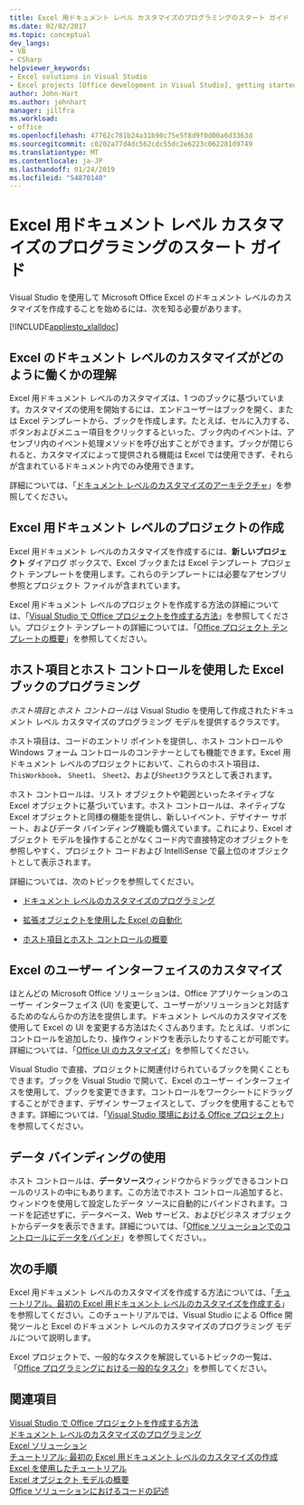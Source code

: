 ```yaml
---
title: Excel 用ドキュメント レベル カスタマイズのプログラミングのスタート ガイド
ms.date: 02/02/2017
ms.topic: conceptual
dev_langs:
- VB
- CSharp
helpviewer_keywords:
- Excel solutions in Visual Studio
- Excel projects [Office development in Visual Studio], getting started
author: John-Hart
ms.author: johnhart
manager: jillfra
ms.workload:
- office
ms.openlocfilehash: 47762c781b24a31b90c75e5f8d9f0d00a6d3363d
ms.sourcegitcommit: c0202a77d4dc562cdc55dc2e6223c062281d9749
ms.translationtype: MT
ms.contentlocale: ja-JP
ms.lasthandoff: 01/24/2019
ms.locfileid: "54870140"
---
```

# <a name="get-started-programming-document-level-customizations-for-excel"></a>Excel 用ドキュメント レベル カスタマイズのプログラミングのスタート ガイド
  Visual Studio を使用して Microsoft Office Excel のドキュメント レベルのカスタマイズを作成することを始めるには、次を知る必要があります。  
  
 [!INCLUDE[appliesto_xlalldoc](../vsto/includes/appliesto-xlalldoc-md.md)]  
  
## <a name="understand-how-document-level-customizations-for-excel-work"></a>Excel のドキュメント レベルのカスタマイズがどのように働くかの理解  
 Excel 用ドキュメント レベルのカスタマイズは、1 つのブックに基づいています。カスタマイズの使用を開始するには、エンドユーザーはブックを開く、または Excel テンプレートから、ブックを作成します。たとえば、セルに入力する、ボタンおよびメニュー項目をクリックするといった、ブック内のイベントは、アセンブリ内のイベント処理メソッドを呼び出すことができます。ブックが閉じられると、カスタマイズによって提供される機能は Excel では使用できず、それらが含まれているドキュメント内でのみ使用できます。
  
 詳細については、「[ドキュメント レベルのカスタマイズのアーキテクチャ](../vsto/architecture-of-document-level-customizations.md)」を参照してください。
  
## <a name="create-document-level-projects-for-excel"></a>Excel 用ドキュメント レベルのプロジェクトの作成  
 Excel 用ドキュメント レベルのカスタマイズを作成するには、**新しいプロジェクト** ダイアログ ボックスで、Excel ブックまたは Excel テンプレート プロジェクト テンプレートを使用します。これらのテンプレートには必要なアセンブリ参照とプロジェクト ファイルが含まれています。  
  
 Excel 用ドキュメント レベルのプロジェクトを作成する方法の詳細については、「[Visual Studio で Office プロジェクトを作成する方法](../vsto/how-to-create-office-projects-in-visual-studio.md)」を参照してください。プロジェクト テンプレートの詳細については、「[Office プロジェクト テンプレートの概要](../vsto/office-project-templates-overview.md)」を参照してください。
  
## <a name="program-excel-workbooks-by-using-host-items-and-host-controls"></a>ホスト項目とホスト コントロールを使用した Excel ブックのプログラミング  
 *ホスト項目*と*ホスト コントロール*は Visual Studio を使用して作成されたドキュメント レベル カスタマイズのプログラミング モデルを提供するクラスです。  
  
 ホスト項目は、コードのエントリ ポイントを提供し、ホスト コントロールや Windows フォーム コントロールのコンテナーとしても機能できます。Excel 用ドキュメント レベルのプロジェクトにおいて、これらのホスト項目は、`ThisWorkbook`、 `Sheet1`、 `Sheet2`、および`Sheet3`クラスとして表されます。
  
 ホスト コントロールは、リスト オブジェクトや範囲といったネイティブな Excel オブジェクトに基づいています。ホスト コントロールは、ネイティブな Excel オブジェクトと同様の機能を提供し、新しいイベント、デザイナー サポート、およびデータ バインディング機能も備えています。これにより、Excel オブジェクト モデルを操作することがなくコード内で直接特定のオブジェクトを参照しやすく、プロジェクト コードおよび IntelliSense で最上位のオブジェクトとして表示されます。  
  
 詳細については、次のトピックを参照してください。  
  
-   [ドキュメント レベルのカスタマイズのプログラミング](../vsto/programming-document-level-customizations.md)  
  
-   [拡張オブジェクトを使用した Excel の自動化](../vsto/automating-excel-by-using-extended-objects.md)  
  
-   [ホスト項目とホスト コントロールの概要](../vsto/host-items-and-host-controls-overview.md)  
  
## <a name="customize-the-user-interface-of-excel"></a>Excel のユーザー インターフェイスのカスタマイズ
 ほとんどの Microsoft Office ソリューションは、Office アプリケーションのユーザー インターフェイス (UI) を変更して、ユーザーがソリューションと対話するためのなんらかの方法を提供します。ドキュメント レベルのカスタマイズを使用して Excel の UI を変更する方法はたくさんあります。たとえば、リボンにコントロールを追加したり、操作ウィンドウを表示したりすることが可能です。詳細については、「[Office UI のカスタマイズ](../vsto/office-ui-customization.md)」を参照してください。
  
 Visual Studio で直接、プロジェクトに関連付けられているブックを開くこともできます。ブックを Visual Studio で開いて、Excel のユーザー インターフェイスを使用して、ブックを変更できます。コントロールをワークシートにドラッグすることができます、デザイン サーフェイスとして、ブックを使用することもできます。詳細については、「[Visual Studio 環境における Office プロジェクト](../vsto/office-projects-in-the-visual-studio-environment.md)」を参照してください。
  
## <a name="use-data-binding"></a>データ バインディングの使用  
 ホスト コントロールは、**データソース**ウィンドウからドラッグできるコントロールのリストの中にもあります。この方法でホスト コントロール追加すると、ウィンドウを使用して設定したデータ ソースに自動的にバインドされます。コードを記述せずに、データベース、Web サービス、およびビジネス オブジェクトからデータを表示できます。詳細については、「[Office ソリューションでのコントロールにデータをバインド](../vsto/binding-data-to-controls-in-office-solutions.md)」を参照してください。。  
  
## <a name="next-steps"></a>次の手順  
 Excel 用ドキュメント レベルのカスタマイズを作成する方法については、「[チュートリアル。最初の Excel 用ドキュメント レベルのカスタマイズを作成する](../vsto/walkthrough-creating-your-first-document-level-customization-for-excel.md)」を参照してください。このチュートリアルでは、Visual Studio による Office 開発ツールと Excel のドキュメント レベルのカスタマイズのプログラミング モデルについて説明します。
  
 Excel プロジェクトで、一般的なタスクを解説しているトピックの一覧は、「[Office プログラミングにおける一般的なタスク](../vsto/common-tasks-in-office-programming.md)」を参照してください。
  
## <a name="see-also"></a>関連項目  
 [Visual Studio で Office プロジェクトを作成する方法](../vsto/how-to-create-office-projects-in-visual-studio.md)   
 [ドキュメント レベルのカスタマイズのプログラミング](../vsto/programming-document-level-customizations.md)   
 [Excel ソリューション](../vsto/excel-solutions.md)   
 [チュートリアル: 最初の Excel 用ドキュメント レベルのカスタマイズの作成](../vsto/walkthrough-creating-your-first-document-level-customization-for-excel.md)   
 [Excel を使用したチュートリアル](../vsto/walkthroughs-using-excel.md)   
 [Excel オブジェクト モデルの概要](../vsto/excel-object-model-overview.md)   
 [Office ソリューションにおけるコードの記述](../vsto/writing-code-in-office-solutions.md)  

